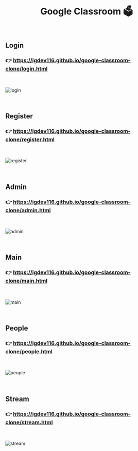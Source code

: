 <h1 align="center">Google Classroom 🗳</h1>

<br />

## Login

### 👉 https://igdev116.github.io/google-classroom-clone/login.html

<br />

![login](https://user-images.githubusercontent.com/70432453/142728362-f7da3128-3b76-4d64-9ddf-3d9d64c0fcea.png)

<br />

## Register

### 👉 https://igdev116.github.io/google-classroom-clone/register.html

<br />

![register](https://user-images.githubusercontent.com/70432453/142728479-e2ec7ac6-4ddc-4681-86ff-091198e5b19c.png)

<br />

## Admin

### 👉 https://igdev116.github.io/google-classroom-clone/admin.html

<br />

![admin](https://user-images.githubusercontent.com/70432453/142728526-40db8730-221d-4b61-9ea6-4d89be47c129.png)

<br />

## Main

### 👉 https://igdev116.github.io/google-classroom-clone/main.html

<br />

![main](https://user-images.githubusercontent.com/70432453/142728572-b9b06fe3-3c1a-4abe-b743-ccdc8ce60b6f.png)

<br />

## People

### 👉 https://igdev116.github.io/google-classroom-clone/people.html

<br />

![people](https://user-images.githubusercontent.com/70432453/142728607-f0942d19-e5fd-48ac-8a35-d51c1759545a.png)

<br />

## Stream

### 👉 https://igdev116.github.io/google-classroom-clone/stream.html

<br />

![stream](https://user-images.githubusercontent.com/70432453/142728653-2bd90879-b0f5-4dda-a325-4c0f997066c2.png)
